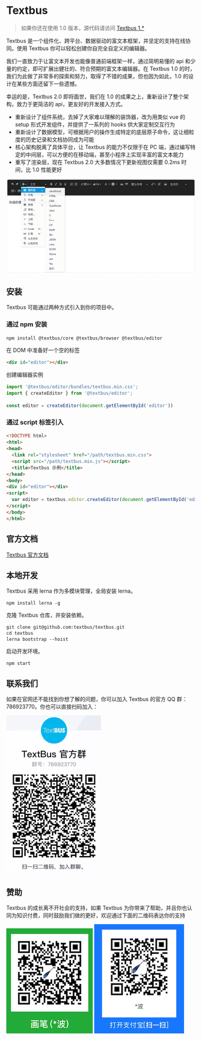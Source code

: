 Textbus
================================

> 如果你还在使用 1.0 版本，源代码请访问 [Textbus 1.*](https://github.com/textbus/textbus/tree/1.0-dev)

Textbus 是一个组件化、跨平台、数据驱动的富文本框架，并坚定的支持在线协同。使用 Textbus 你可以轻松创建你自完全自定义的编辑器。

我们一直致力于让富文本开发也能像普通前端框架一样，通过简明易懂的 api 和少量的约定，即可扩展出健壮的、符合预期的富文本编辑器。在 Textbus 1.0 的时，我们为此做了非常多的探索和努力，取得了不错的成果，但也因为如此，1.0 的设计在某些方面还留下一些遗憾。

幸运的是，Textbus 2.0 即将面世，我们在 1.0 的成果之上，重新设计了整个架构，致力于更简洁的 api，更友好的开发接入方式。

+ 重新设计了组件系统，去掉了大家难以理解的装饰器，改为用类似 vue 的 setup 形式开发组件，并提供了一系列的 hooks 供大家定制交互行为
+ 重新设计了数据模型，可根据用户的操作生成特定的底层原子命令，这让细粒度的历史记录和文档协同成为可能
+ 核心架构脱离了具体平台，让 Textbus 的能力不仅限于在 PC 端，通过编写特定的中间层，可以方便的在移动端，甚至小程序上实现丰富的富文本能力
+ 重写了渲染层，现在 Textbus 2.0 大多数情况下更新视图仅需要 0.2ms 时间，比 1.0 性能更好

![](./_source/demo.png)

## 安装

Textbus 可能通过两种方式引入到你的项目中。

### 通过 npm 安装
```
npm install @textbus/core @textbus/browser @textbus/editor
```
在 DOM 中准备好一个空的标签
```html
<div id="editor"></div>
```

创建编辑器实例

```ts
import '@textbus/editor/bundles/textbus.min.css';
import { createEditor } from '@textbus/editor';

const editor = createEditor(document.getElementById('editor'))

```


### 通过 script 标签引入

```html
<!DOCTYPE html>
<html>
<head>
  <link rel="stylesheet" href="/path/textbus.min.css">
  <script src="/path/textbus.min.js"></script>
  <title>Textbus 示例</title>
</head>
<body>
<div id="editor"></div>
<script>
  var editor = textbus.editor.createEditor(document.getElementById('editor'))
</script>
</body>
</html>
```
## 官方文档

[Textbus 官方文档](https://Textbus.io)

## 本地开发

Textbus 采用 lerna 作为多模块管理，全局安装 lerna。

```
npm install lerna -g
```

克隆 Textbus 仓库，并安装依赖。

```
git clone git@github.com:textbus/textbus.git
cd textbus
lerna bootstrap --hoist
```

启动开发环境。

```
npm start
```

## 联系我们

如果在官网还不能找到你想了解的问题，你可以加入 Textbus 的官方 QQ 群：786923770。你也可以直接扫码加入：

![](./_source/qq-group.jpg)

## 赞助

Textbus 的成长离不开社会的支持，如果 Textbus 为你带来了帮助，并且你也认同为知识付费，同时鼓励我们做的更好，欢迎通过下面的二维码表达你的支持

![](./_source/wx.jpg) ![](./_source/alipay.jpg)
